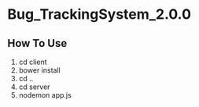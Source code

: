 # Bug_TrackingSystem_2.0.0

## How To Use 

1. cd client
2. bower install
3. cd ..
4. cd server
5. nodemon app.js
